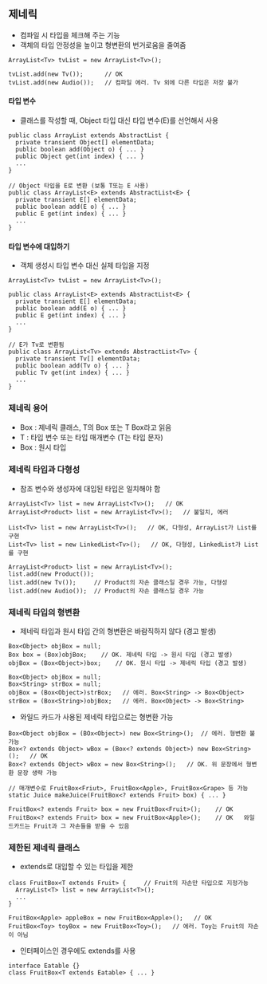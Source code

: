 ## 제네릭
- 컴파일 시 타입을 체크해 주는 기능
- 객체의 타입 안정성을 높이고 형변환의 번거로움을 줄여줌

```
ArrayList<Tv> tvList = new ArrayList<Tv>();

tvList.add(new Tv());      // OK
tvList.add(new Audio());   // 컴파일 에러. Tv 외에 다른 타입은 저장 불가
```

#### 타입 변수
- 클래스를 작성할 때, Object 타입 대신 타입 변수(E)를 선언해서 사용
```
public class ArrayList extends AbstractList {
  private transient Object[] elementData;
  public boolean add(Object o) { ... }
  public Object get(int index) { ... }
  ...
}

// Object 타입을 E로 변환 (보통 T또는 E 사용)
public class ArrayList<E> extends AbstractList<E> {
  private transient E[] elementData;
  public boolean add(E o) { ... }
  public E get(int index) { ... }
  ...
}
```

#### 타입 변수에 대입하기
- 객체 생성시 타입 변수 대신 실제 타입을 지정
```
ArrayList<Tv> tvList = new ArrayList<Tv>();

public class ArrayList<E> extends AbstractList<E> {
  private transient E[] elementData;
  public boolean add(E o) { ... }
  public E get(int index) { ... }
  ...
}

// E가 Tv로 변환됨
public class ArrayList<Tv> extends AbstractList<Tv> {
  private transient Tv[] elementData;
  public boolean add(Tv o) { ... }
  public Tv get(int index) { ... }
  ...
}
```

### 제네릭 용어
- Box<T> : 제네릭 클래스, T의 Box 또는 T Box라고 읽음
- T : 타입 변수 또는 타입 매개변수 (T는 타입 문자)
- Box : 원시 타입
  
### 제네릭 타입과 다형성
- 참조 변수와 생성자에 대입된 타입은 일치해야 함
```
ArrayList<Tv> list = new ArrayList<Tv>();   // OK
ArrayList<Product> list = new ArrayList<Tv>();   // 불일치, 에러

List<Tv> list = new ArrayList<Tv>();   // OK, 다형성, ArrayList가 List를 구현
List<Tv> list = new LinkedList<Tv>();   // OK, 다형성, LinkedList가 List를 구현

ArrayList<Product> list = new ArrayList<Tv>();   
list.add(new Product());
list.add(new Tv());     // Product의 자손 클래스일 경우 가능, 다형성
list.add(new Audio());  // Product의 자손 클래스일 경우 가능
```

### 제네릭 타입의 형변환
- 제네릭 타입과 원시 타입 간의 형변환은 바람직하지 않다 (경고 발생)
```
Box<Object> objBox = null;
Box box = (Box)objBox;    // OK. 제네릭 타입 -> 원시 타입 (경고 발생)
objBox = (Box<Object>)box;    // OK. 원시 타입 -> 제네릭 타입 (경고 발생)

Box<Object> objBox = null;
Box<String> strBox = null;
objBox = (Box<Object>)strBox;   // 에러. Box<String> -> Box<Object>  
strBox = (Box<String>)objBox;   // 에러. Box<Object> -> Box<String> 
```

- 와일드 카드가 사용된 제네릭 타입으로는 형변환 가능
```
Box<Object objBox = (BOx<Object>) new Box<String>();  // 에러. 형변환 불가능
Box<? extends Object> wBox = (Box<? extends Object>) new Box<String>();   // OK
Box<? extends Object> wBox = new Box<String>();   // OK. 위 문장에서 형변환 문장 생략 가능

// 매개변수로 FruitBox<Friut>, FruitBox<Apple>, FruitBox<Grape> 등 가능
static Juice makeJuice(FruitBox<? extends Fruit> box) { ... }

FruitBox<? extends Fruit> box = new FruitBox<Fruit>();    // OK
FruitBox<? extends Fruit> box = new FruitBox<Apple>();    // OK   와일드카드는 Fruit과 그 자손들을 받을 수 있음
```


### 제한된 제네릭 클래스
- extends로 대입할 수 있는 타입을 제한
```
class FruitBox<T extends Fruit> {     // Fruit의 자손만 타입으로 지정가능
  ArrayList<T> list = new ArrayList<T>();
  ...
}
  
FruitBox<Apple> appleBox = new FruitBox<Apple>();   // OK
FruitBox<Toy> toyBox = new FruitBox<Toy>();   // 에러. Toy는 Fruit의 자손이 아님
```

- 인터페이스인 경우에도 extends를 사용 
```
interface Eatable {}
class FruitBox<T extends Eatable> { ... }
```





